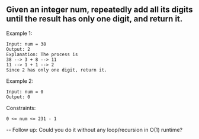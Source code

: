 ## Given an integer num, repeatedly add all its digits until the result has only one digit, and return it.

 

Example 1:

```
Input: num = 38
Output: 2
Explanation: The process is
38 --> 3 + 8 --> 11
11 --> 1 + 1 --> 2 
Since 2 has only one digit, return it.
```
Example 2:
```
Input: num = 0
Output: 0
 ```

Constraints:
```
0 <= num <= 231 - 1
 ```

-- Follow up: Could you do it without any loop/recursion in O(1) runtime?
